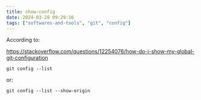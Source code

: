 ```yaml
---
title: show-config
date: 2024-03-28 09:29:16
tags: ["softwares-and-tools", "git", "config"]
---
```

According to:

https://stackoverflow.com/questions/12254076/how-do-i-show-my-global-git-configuration

```
git config --list
```

or:

```
git config --list --show-origin
```

